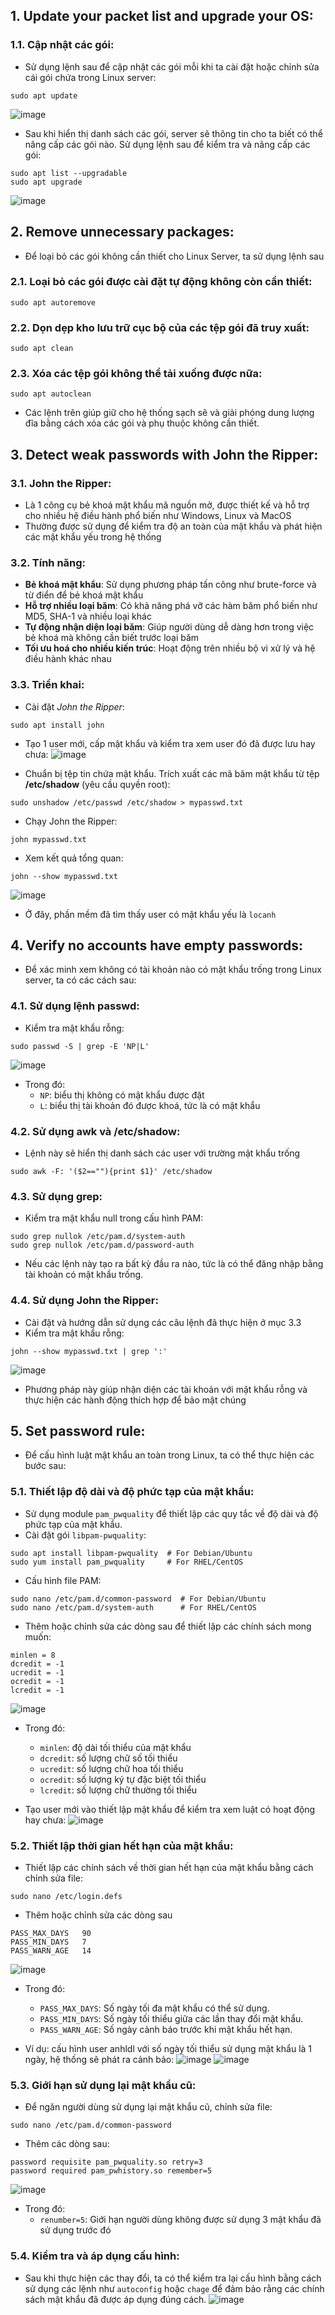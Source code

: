 ## 1. Update your packet list and upgrade your OS: 
### 1.1. Cập nhật các gói: 
- Sử dụng lệnh sau để cập nhật các gói mỗi khi ta cài đặt hoặc chỉnh sửa cái gói chứa trong Linux server:
```
sudo apt update
```
![image](https://github.com/user-attachments/assets/ef94e56e-0c03-4cba-aee8-db454b60446a)

- Sau khi hiển thị danh sách các gói, server sẽ thông tin cho ta biết có thể nâng cấp các gói nào. Sử dụng lệnh sau để kiểm tra và nâng cấp các gói:
```
sudo apt list --upgradable
sudo apt upgrade
```
![image](https://github.com/user-attachments/assets/b7b57c6a-8ef3-4c45-ab97-1acb84d676bb)

## 2. Remove unnecessary packages:
- Để loại bỏ các gói không cần thiết cho Linux Server, ta sử dụng lệnh sau
### 2.1. Loại bỏ các gói được cài đặt tự động không còn cần thiết:
```
sudo apt autoremove
```
### 2.2. Dọn dẹp kho lưu trữ cục bộ của các tệp gói đã truy xuất:
```
sudo apt clean
```
### 2.3. Xóa các tệp gói không thể tải xuống được nữa:
```
sudo apt autoclean
```

- Các lệnh trên giúp giữ cho hệ thống sạch sẽ và giải phóng dung lượng đĩa bằng cách xóa các gói và phụ thuộc không cần thiết.

## 3. Detect weak passwords with John the Ripper: 
### 3.1. John the Ripper:
- Là 1 công cụ bẻ khoá mật khẩu mã nguồn mở, được thiết kế và hỗ trợ cho nhiều hệ điều hành phổ biến như Windows, Linux và MacOS
- Thường được sử dụng để kiểm tra độ an toàn của mật khẩu và phát hiện các mật khẩu yếu trong hệ thống
### 3.2. Tính năng:
- **Bẻ khoá mật khẩu**: Sử dụng phương pháp tấn công như brute-force và từ điển để bẻ khoá mật khẩu
- **Hỗ trợ nhiều loại băm**: Có khả năng phá vỡ các hàm băm phổ biến như MD5, SHA-1 và nhiều loại khác
- **Tự động nhận diện loại băm**: Giúp người dùng dễ dàng hơn trong việc bẻ khoá mà không cần biết trước loại băm
- **Tối ưu hoá cho nhiều kiến trúc**: Hoạt động trên nhiều bộ vi xử lý và hệ điều hành khác nhau
### 3.3. Triển khai:
- Cài đặt *John the Ripper*:
```
sudo apt install john
```
- Tạo 1 user mới, cấp mật khẩu và kiểm tra xem user đó đã được lưu hay chưa:
![image](https://github.com/user-attachments/assets/ff0266c6-b01c-4e5e-b84e-9cef5951f6eb)

- Chuẩn bị tệp tin chứa mật khẩu. Trích xuất các mã băm mật khẩu từ tệp **/etc/shadow** (yêu cầu quyền root):
```
sudo unshadow /etc/passwd /etc/shadow > mypasswd.txt
```
- Chạy John the Ripper:
```
john mypasswd.txt
```
- Xem kết quả tổng quan:
```
john --show mypasswd.txt
```
![image](https://github.com/user-attachments/assets/465a075a-d615-47b4-a2d5-a9f52caaf892)

- Ở đây, phần mềm đã tìm thấy user có mật khẩu yếu là `locanh`
## 4. Verify no accounts have empty passwords:
- Để xác minh xem không có tài khoản nào có mật khẩu trống trong Linux server, ta có các cách sau:
### 4.1. Sử dụng lệnh passwd:
- Kiểm tra mật khẩu rỗng:
```
sudo passwd -S | grep -E 'NP|L'
```
![image](https://github.com/user-attachments/assets/a9c2fb64-97c5-484b-85d2-92f203a6518a)

- Trong đó:
  - `NP`: biểu thị không có mật khẩu được đặt
  - `L`: biểu thị tài khoản đó được khoá, tức là có mật khẩu

### 4.2. Sử dụng awk và /etc/shadow:
- Lệnh này sẽ hiển thị danh sách các user với trường mật khẩu trống
```
sudo awk -F: '($2==""){print $1}' /etc/shadow
```

### 4.3. Sử dụng grep:
- Kiểm tra mật khẩu null trong cấu hình PAM:
```
sudo grep nullok /etc/pam.d/system-auth
sudo grep nullok /etc/pam.d/password-auth
```
- Nếu các lệnh này tạo ra bất kỳ đầu ra nào, tức là có thể đăng nhập bằng tài khoản có mật khẩu trống.

### 4.4. Sử dụng John the Ripper:
- Cài đặt và hướng dẫn sử dụng các câu lệnh đã thực hiện ở mục 3.3
- Kiểm tra mật khẩu rỗng:
```
john --show mypasswd.txt | grep ':'
```
![image](https://github.com/user-attachments/assets/b1a9a47f-fcb7-4301-888a-bd1eff3ebe78)
- Phương pháp này giúp nhận diện các tài khoản với mật khẩu rỗng và thực hiện các hành động thích hợp để bảo mật chúng

## 5. Set password rule:
- Để cấu hình luật mật khẩu an toàn trong Linux, ta có thể thực hiện các bước sau:
### 5.1. Thiết lập độ dài và độ phức tạp của mật khẩu:
- Sử dụng module `pam_pwquality` để thiết lập các quy tắc về độ dài và độ phức tạp của mật khẩu.
- Cài đặt gói `libpam-pwquality`:
```
sudo apt install libpam-pwquality  # For Debian/Ubuntu
sudo yum install pam_pwquality     # For RHEL/CentOS
```  
-  Cấu hình file PAM:
```
sudo nano /etc/pam.d/common-password  # For Debian/Ubuntu
sudo nano /etc/pam.d/system-auth      # For RHEL/CentOS
```
- Thêm hoặc chỉnh sửa các dòng sau để thiết lập các chính sách mong muốn:
```
minlen = 8
dcredit = -1
ucredit = -1
ocredit = -1
lcredit = -1
```

![image](https://github.com/user-attachments/assets/7386f764-7980-4c28-832e-67a953e6b645)

- Trong đó:
  - `minlen`: độ dài tối thiểu của mật khẩu
  - `dcredit`: số lượng chữ số tối thiểu
  - `ucredit`: số lượng chữ hoa tối thiểu
  - `ocredit`: số lượng ký tự đặc biệt tối thiểu
  - `lcredit`: số lượng chữ thường tối thiểu

- Tạo user mới vào thiết lập mật khẩu để kiểm tra xem luật có hoạt động hay chưa:
![image](https://github.com/user-attachments/assets/44704f11-4eca-41b1-a527-e285689d0fc2)

### 5.2. Thiết lập thời gian hết hạn của mật khẩu:
- Thiết lập  các chính sách về thời gian hết hạn của mật khẩu bằng cách chỉnh sửa file:
```
sudo nano /etc/login.defs
```
- Thêm hoặc chỉnh sửa các dòng sau
```
PASS_MAX_DAYS   90
PASS_MIN_DAYS   7
PASS_WARN_AGE   14
```

![image](https://github.com/user-attachments/assets/49334d8b-0f52-4739-82b3-021ae9003e42)

- Trong đó:
  - `PASS_MAX_DAYS`: Số ngày tối đa mật khẩu có thể sử dụng.
  - `PASS_MIN_DAYS`: Số ngày tối thiểu giữa các lần thay đổi mật khẩu.
  - `PASS_WARN_AGE`: Số ngày cảnh báo trước khi mật khẩu hết hạn.
  
- Ví dụ: cấu hình user anhldl với số ngày tối thiểu sử dụng mật khẩu là 1 ngày, hệ thống sẽ phát ra cảnh bảo:
![image](https://github.com/user-attachments/assets/35b5786b-e4e5-48ec-83c5-566b66c8617d)
![image](https://github.com/user-attachments/assets/8e657439-3df8-477d-9a02-fbf5f0ba3006)

### 5.3. Giới hạn sử dụng lại mật khẩu cũ:
- Để ngăn người dùng sử dụng lại mật khẩu cũ, chỉnh sửa file:
```
sudo nano /etc/pam.d/common-password
```
- Thêm các dòng sau:
```
password requisite pam_pwquality.so retry=3
password required pam_pwhistory.so remember=5
```
![image](https://github.com/user-attachments/assets/e34aa037-e687-45b9-88f6-bca911230342)


- Trong đó:
  - `renumber=5`: Giới hạn người dùng không được sử dụng 3 mật khẩu đã sử dụng trước đó

### 5.4. Kiểm tra và áp dụng cấu hình:
- Sau khi thực hiện các thay đổi, ta có thể kiểm tra lại cấu hình bằng cách sử dụng các lệnh như `autoconfig` hoặc `chage` để đảm bảo rằng các chính sách mật khẩu đã được áp dụng đúng cách.
![image](https://github.com/user-attachments/assets/7f050865-06fb-4005-9ab5-d2e5afca5a76)
